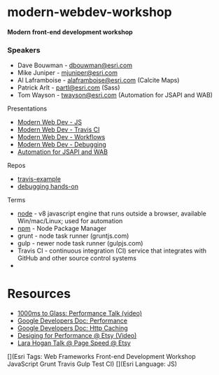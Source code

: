 # modern-webdev-workshop
#### Modern front-end development workshop

### Speakers
- Dave Bouwman - dbouwman@esri.com
- Mike Juniper - mjuniper@esri.com
- Al Laframboise - alaframboise@esri.com (Calcite Maps)
- Patrick Arlt - partl@esri.com (Sass)
- Tom Wayson - twayson@esri.com (Automation for JSAPI and WAB)


Presentations
* [Modern Web Dev - JS](http://mjuniper.github.io/presentations/modern-webdev-js#/)
* [Modern Web Dev - Travis CI](http://mjuniper.github.io/presentations/modern-webdev-ci#/)
* [Modern Web Dev - Workflows](http://mjuniper.github.io/presentations/modern-webdev-workflow.html#/)
* [Modern Web Dev - Debugging ](http://mjuniper.github.io/presentations/modern-webdev-debugging.html#/)
* [Automation for JSAPI and WAB](http://tomwayson.github.io/mwd-jsapi/)

Repos
* [travis-example](https://github.com/mjuniper/travis-example)
* [debugging hands-on](https://github.com/mjuniper/mwd-debugging)


Terms
* [node](nodejs.org) - v8 javascript engine that runs outside a browser, available Win/mac/Linux; used for automation
* [npm](https://www.npmjs.com/) - Node Package Manager
* grunt - node task runner (gruntjs.com)
* gulp - newer node task runner (gulpjs.com)
* Travis CI - continuous integration (CI) service that integrates with GitHub and other source control systems
* 

# Resources
- [1000ms to Glass: Performance Talk (video)](https://www.youtube.com/watch?v=Il4swGfTOSM)
- [Google Developers Doc: Performance](https://developers.google.com/web/fundamentals/performance/?hl=en)
- [Google Developers Doc: Http Caching](https://developers.google.com/web/fundamentals/performance/optimizing-content-efficiency/http-caching?hl=en#cache-control)
- [Desiging for Performance @ Etsy (Video)](http://larahogan.me/)
- [Lara Hogan Talk @ Page Speed @ Etsy](https://www.youtube.com/watch?v=EPDZJbTLOQI)


[](Esri Tags: Web Frameworks Front-end Development Workshop JavaScript Grunt Travis Gulp Test CI)
[](Esri Language: JS)


